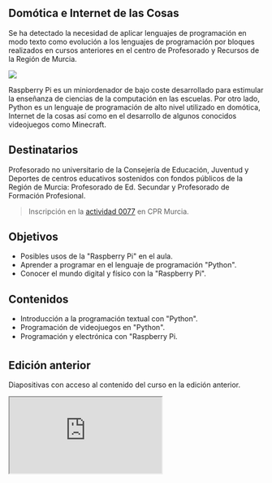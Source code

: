 ## Domótica e Internet de las Cosas

Se ha detectado la necesidad de aplicar lenguajes de programación en modo texto como evolución a los lenguajes de programación por bloques realizados en cursos anteriores en el centro de Profesorado y Recursos de la Región de Murcia.

![](1.png)

Raspberry Pi es un miniordenador de bajo coste desarrollado para estimular la enseñanza de ciencias de la computación en las escuelas. Por otro lado, Python es un lenguaje de programación de alto nivel utilizado en domótica, Internet de la cosas así como en el desarrollo de algunos conocidos videojuegos como Minecraft.

## Destinatarios

Profesorado no universitario de la Consejería de Educación, Juventud y Deportes de centros educativos sostenidos con fondos públicos de la Región de Murcia: Profesorado de Ed. Secundar y Profesorado de Formación Profesional.

> Inscripción en la <a target="_blank" href="https://servicios.educarm.es/zonassl/autentificacion.php?a=1&redirect=http%3A%2F%2Fservicios.educarm.es%2Fadmin%2Findex2.php%3Faplicacion%3DACTIVIDADES_FORMACION%26module%3DactividadesFormacion%26action%3Dindex%26cod_unificado%3D30300001007720">actividad 0077</a> en CPR Murcia.

## Objetivos

- Posibles usos de la "Raspberry Pi" en el aula.
- Aprender a programar en el lenguaje de programación "Python".
- Conocer el mundo digital y físico con la "Raspberry Pi".

## Contenidos

- Introducción a la programación textual con "Python".
- Programación de videojuegos en "Python".
- Programación y electrónica con "Raspberry Pi.

## Edición anterior

Diapositivas con acceso al contenido del curso en la edición anterior.

<div class="iframe">
  <iframe src="https://programoergosum.github.io/iv-jornadas-robotica-educativa-2019-murcia/" allowfullscreen></iframe>
</div>
